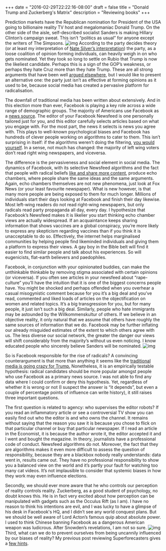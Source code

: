 +++
date = "2016-02-29T22:22:16-08:00"
draft = false
title = "Donald Trump and Zuckerberg's Matrix"
description = "Reviewing books"
+++

Prediction markets have the Republican nomination for President of the USA going to billionaire reality TV host and megalomaniac Donald Trump. On the other side of the aisle, self-described socialist Sanders is making Hillary Clinton’s campaign sweat. This isn’t “politics as usual” for anyone except the writers of The Simpsons.
![img]( http://www.snopes.com/wp-content/uploads/2015/09/SimpsonsTrumpEpisode2000.jpg)
According to the party decides theory (or at least my interpretation of [Nate Silver’s interpretation]( http://fivethirtyeight.com/tag/the-party-decides/)) the party, as a loose coalition of opinion forming individuals, can heavily weigh in on who gets nominated. Yet they took so long to settle on Rubio that Trump is now the likeliest candidate. Perhaps this is a sign of the GOP’s weakness, or perhaps they hate Cruz more than they hate Trump. These are all strong arguments that have been well [argued elsewhere]( http://fivethirtyeight.com/features/dont-assume-conservatives-will-rally-behind-trump/), but I would like to present an alternative one: the party just isn’t as effective at forming opinions as it used to be, because social media has created a pervasive platform for radicalisation.

The downfall of traditional media has been written about extensively. And in this election more than ever, Facebook is playing a key role across a wide range of demographic groups. The majority of Americans use Facebook as a [news source]( http://www.journalism.org/2015/07/14/the-evolving-role-of-news-on-twitter-and-facebook/). The editor of your Facebook Newsfeed is one personally tailored just for you, and this editor carefully selects articles based on what you engage with. For the most part, the news it selects is news you agree with. This plays to well-known psychological biases and Facebook has hundreds of clever people working on algorithms to cater to them. This isn’t surprising in itself: if the algorithms weren’t doing the filtering, [you would yourself](http://distractify.com/humor/2015/12/10/mustafa-delete-trump-friends). In a sense, not much has changed: the majority of left wing voters don’t read right wing newspapers, and viceversa.

The difference is the pervasiveness and social element in social media. The dynamics of Facebook, with its selective Newsfeed algorithms and the fact that people with radical beliefs [like and share more content]( http://www.weforum.org/agenda/2016/01/q-a-walter-quattrociocchi-digital-wildfires?utm_content=buffer32041&utm_medium=social&utm_source=facebook.com&utm_campaign=buffer), produce echo chambers, where people share the same ideas and the same arguments. Again, echo chambers themselves are not new phenomena, just look at Fox News (or your least favourite newspaper). What is new however, is that many more people are being exposed to them for much longer. Millions of individuals start their days looking at Facebook and finish their day likewise. Most left-wing readers do not read right-wing newspapers, but only radicals read party propaganda all day, every day.  I hypothesize that Facebook’s Newsfeed makes it is likelier you start thinking echo chamber views are actually widespread. If an acquaintance keeps sharing information that shows vaccines are a global conspiracy, you’re more likely to express any skepticism regarding vaccines than if you think it is unacceptable to do so. Effectively, the internet helps marginalised communities by helping people find likeminded individuals and giving them a platform to express their views. A gay boy in the Bible belt will find it easier to find similar people and talk about his experiences. So will eugenicists, flat-earth believers and paedophiles.

Facebook, in conjunction with your opinionated buddies, can make the unthinkable thinkable by removing stigma associated with certain opinions (or viceversa). If you often see articles in your newsfeed about “rape-culture” you’ll have the intuition that it is one of the biggest concerns people have. You might be shocked and perhaps offended when you overhear a casual misogynistic comment because for you it’s a big deal and you’ve read, commented and liked loads of articles on the objectification on women and related topics. It’s a big transgression for you, but for many people, it just isn’t such a big deal. Similarly, people who hate immigrants may be astounded by the Willkommenskultur of others. If we believe in an objective reality, it only natural that we assume that others have roughly the same sources of information that we do. Facebook may be further inflating our already misguided estimates of the extent to which others agree with us. The less diverse our social network, the greater the danger our views will shift considerably from the majority’s without us even noticing. I know educated people who sincerely believe Sanders will be nominated.
![img](http://www.smbc-comics.com/comics/20111215.gif)

So is Facebook responsible for the rise of radicals? A convincing counterargument is that more than anything it seems like the [traditional media is going crazy for Trump.](http://www.huffingtonpost.com/entry/walter-shapiro-donald-trump-media-coverage_us_56982b8ce4b0ce496423f627 ) Nonetheless, it is an empirically testable hypothesis: radical candidates should be more popular amongst people who use Facebook as a primary news source. I was not able to find any data where I could confirm or deny this hypothesis. Yet, regardless of whether it is wrong or not (I suspect the answer is “it depends”, but even a couple of percentage points of influence can write history), it still raises three important questions.

The first question is related to agency: who supervises the editor robots? If you read an inflammatory article or see a controversial TV show you can easily find out who the editor is and who owns the channel. It remains without saying that the reason you saw it is because you chose to flick on that particular channel or buy that particular newspaper. If I read an article in the Economist, it is because the author wrote it, the editor accepted it and I went and bought the magazine. In theory, journalists have a professional code of conduct. Newsfeed algorithms do not. Moreover, the fact that they are algorithms makes it even more difficult to assess the question of responsibility, because they are a blackbox nobody really understands: data went in, results came out. They have no professional responsibility to show you a balanced view on the world and it’s partly your fault for watching too many cat videos. It’s not implausible to consider that systemic biases in how they work may even influence elections. 

Secondly, we should ever more aware that he who controls our perception of reality controls reality. Zuckerberg, as a good student of psychology, no doubt knows this. He is in fact very excited about how perception can be manipulated with gadgets such as the Occulus Rift (as I am). I have no reason to think his intentions are evil, and I was lucky to have a glimpse of his desk in Facebook's HQ, and I didn’t see any world conquest plans. But we should be well aware of Lord Acton’s famous quip about absolute power. I used to think Chinese banning Facebook as a dangerous American weapon was ludicrous. After Snowden’s revelations, I am not so sure. 
![img]( https://scontent-mia1-1.xx.fbcdn.net/hphotos-xpl1/v/t1.0-9/12063844_10102665120179591_3471165635858509622_n.jpg?oh=8887d38ca26b339f74cef594f82d6bce&oe=575C754B)
Third, what can we do to prevent ourselves from being uncannily influenced by our biases of reality? My previous post reviewing Superforecasters gives a [few hints](http://boazsobrado.com/blog/book_review_Boaz_1/).

